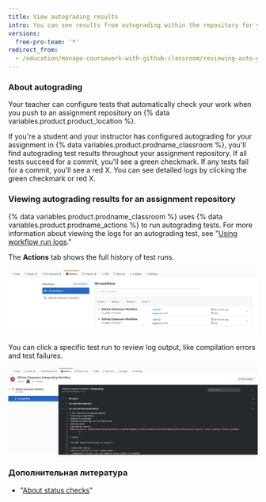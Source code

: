 ```yaml
---
title: View autograding results
intro: You can see results from autograding within the repository for your assignment.
versions:
  free-pro-team: '*'
redirect_from:
  - /education/manage-coursework-with-github-classroom/reviewing-auto-graded-work-students
---
```


### About autograding

Your teacher can configure tests that automatically check your work when you push to an assignment repository on {% data variables.product.product_location %}.

If you're a student and your instructor has configured autograding for your assignment in {% data variables.product.prodname_classroom %}, you'll find autograding test results throughout your assignment repository. If all tests succeed for a commit, you'll see a green checkmark. If any tests fail for a commit, you'll see a red X. You can see detailed logs by clicking the green checkmark or red X.

### Viewing autograding results for an assignment repository

{% data variables.product.prodname_classroom %} uses {% data variables.product.prodname_actions %} to run autograding tests. For more information about viewing the logs for an autograding test, see "[Using workflow run logs](/actions/managing-workflow-runs/using-workflow-run-logs#viewing-logs-to-diagnose-failures)."

The **Actions** tab shows the full history of test runs.

!["Actions" tab with "All workflows" selected](/assets/images/help/classroom/autograding-actions-tab.png)

You can click a specific test run to review log output, like compilation errors and test failures.

![The "{% data variables.product.prodname_classroom %}  Autograding Workflow" test results logs in {% data variables.product.prodname_actions %} ](/assets/images/help/classroom/autograding-actions-logs.png)

### Дополнительная литература

- "[About status checks](/github/collaborating-with-issues-and-pull-requests/about-status-checks)"
